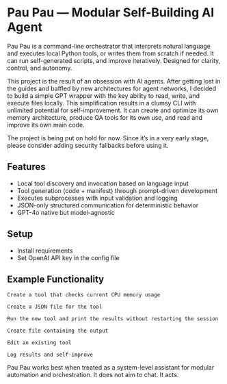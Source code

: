 # Pau Pau — Modular Self-Building AI Agent

Pau Pau is a command-line orchestrator that interprets natural language and executes local Python tools, or writes them from scratch if needed. It can run self-generated scripts, and improve iteratively. Designed for clarity, control, and autonomy.

This project is the result of an obsession with AI agents. After getting lost in the guides and baffled by new architectures for agent networks, I decided to build a simple GPT wrapper with the key ability to read, write, and execute files locally. This simplification results in a clumsy CLI with unlimited potential for self-improvement. It can create and optimize its own memory architecture, produce QA tools for its own use, and read and improve its own main code.

The project is being put on hold for now. Since it’s in a very early stage, please consider adding security fallbacks before using it.

## Features

- Local tool discovery and invocation based on language input
- Tool generation (code + manifest) through prompt-driven development
- Executes subprocesses with input validation and logging
- JSON-only structured communication for deterministic behavior
- GPT-4o native but model-agnostic

## Setup

- Install requirements
- Set OpenAI API key in the config file

## Example Functionality

    Create a tool that checks current CPU memory usage

    Create a JSON file for the tool

    Run the new tool and print the results without restarting the session

    Create file containing the output

    Edit an existing tool

    Log results and self-improve

Pau Pau works best when treated as a system-level assistant for modular automation and orchestration. It does not aim to chat. It acts.
